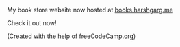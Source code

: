 My book store website now hosted at <a href="https://books.harshgarg.me">books.harshgarg.me</a>

Check it out now!

(Created with the help of freeCodeCamp.org)
